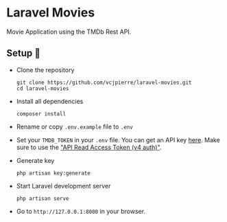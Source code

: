 # Laravel Movies
 Movie Application using the TMDb Rest API.

## Setup 🚀

- Clone the repository
  
  ```
  git clone https://github.com/vcjpierre/laravel-movies.git
  cd laravel-movies
  ``` 


- Install all dependencies

  ```
  composer install
  ```

- Rename or copy `.env.example` file to `.env`

- Set your `TMDB_TOKEN` in your `.env` file. You can get an API key [here](https://www.themoviedb.org/documentation/api). Make sure to use the ["API Read Access Token (v4 auth)"](https://www.themoviedb.org/settings/api).

- Generate key
  
  ```
  php artisan key:generate
  ```

- Start Laravel development server
 
  ```
  php artisan serve
  ```

- Go to `http://127.0.0.1:8000` in your browser.